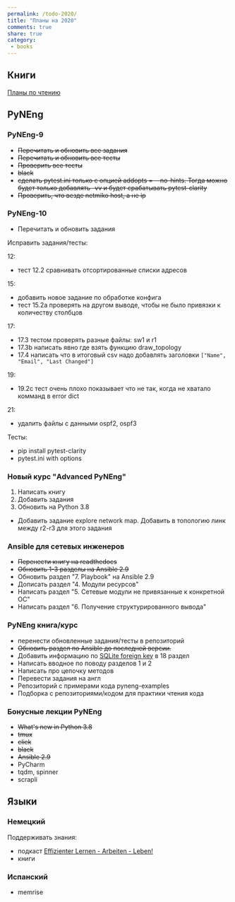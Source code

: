 ```yaml
---
permalink: /todo-2020/
title: "Планы на 2020"
comments: true
share: true
category:
 - books
---
```



## Книги

[Планы по чтению](https://natenka.github.io/to-read-2020/)

## PyNEng

### PyNEng-9

* ~~Перечитать и обновить все задания~~
* ~~Перечитать и обновить все тесты~~
* ~~Проверить все тесты~~
* ~~black~~
* ~~сделать pytest.ini только с опцией addopts = --no-hints. Тогда можно будет только добавлять -vv и будет срабатывать pytest-clarity~~
* ~~Проверить, что везде netmiko host, а не ip~~

### PyNEng-10

* Перечитать и обновить задания

Исправить задания/тесты:

12:

* тест 12.2 сравнивать отсортированные списки адресов

15:

* добавить новое задание по обработке конфига
* тест 15.2a проверять на другом выводе, чтобы не было привязки к количеству столбцов

17:

* 17.3 тестом проверять разные файлы:  sw1 и r1
* 17.3b написать явно где взять функцию draw_topology
* 17.4 написать что в итоговый csv надо добавлять заголовки `["Name", "Email", "Last Changed"]`

19:

* 19.2c тест очень плохо показывает что не так, когда не хватало комманд в error dict

21:

* удалить файлы с данными ospf2, ospf3

Тесты:

* pip install pytest-clarity
* pytest.ini with options

### Новый курс "Advanced PyNEng"

1. Написать книгу
2. Добавить задания
3. Обновить на Python 3.8

* Добавить задание explore network map. Добавить в топологию линк между r2-r3 для этого задания

### Ansible для сетевых инженеров

* ~~Перенести книгу на readthedocs~~
* ~~Обновить 1-3 разделы на Ansible 2.9~~
* Обновить раздел "7. Playbook" на Ansible 2.9
* Дописать раздел "4. Модули ресурсов"
* Написать раздел "5. Сетевые модули не привязанные к конкретной ОС"
* Написать раздел "6. Получение структурированного вывода"


### PyNEng книга/курс

* перенести обновленные задания/тесты в репозиторий
* ~~Обновить раздел по Ansible до последней версии.~~
* Добавить информацию по [SQLite foreign key](https://pyneng.github.io/pyneng-3/db-foreign-key/) в 18 раздел
* Написать вводное по поводу разделов 1 и 2
* Написать про цепочку методов
* Перевести задания на англ
* Репозиторий с примерами кода pyneng-examples
* Подборка с репозиториями/кодом для практики чтения кода

### Бонусные лекции PyNEng

* ~~What's new in Python 3.8~~
* ~~tmux~~
* ~~click~~
* ~~black~~
* ~~Ansible 2.9~~
* PyCharm
* tqdm, spinner
* scrapli

## Языки

### Немецкий

Поддерживать знания:

* подкаст [Effizienter Lernen - Arbeiten - Leben!](https://www.selbst-management.biz/podcast-2/)
* книги

### Испанский

* memrise

